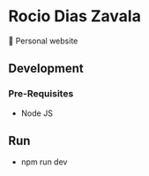 # Rocio Dias Zavala

:rocket: Personal website

## Development

### Pre-Requisites

- Node JS

## Run

- npm run dev
